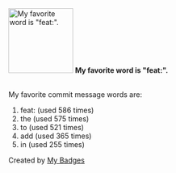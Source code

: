 <img src="https://my-badges.github.io/my-badges/favorite-word.png" alt="My favorite word is &quot;feat:&quot;." title="My favorite word is &quot;feat:&quot;." width="128">
<strong>My favorite word is &quot;feat:&quot;.</strong>
<br><br>

My favorite commit message words are:

1. feat: (used 586 times)
2. the (used 575 times)
3. to (used 521 times)
4. add (used 365 times)
5. in (used 255 times)


Created by <a href="https://github.com/my-badges/my-badges">My Badges</a>